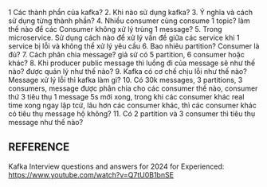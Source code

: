 1 Các thành phần của kafka?
2. Khi nào sử dụng kafka?
3. Ý nghĩa và cách sử dụng từng thành phần?
4. Nhiều consumer cùng consume 1 topic? làm thế nào để các Consumer không xử lý trùng 1 message?
5. Trong microservice. Sử dụng cách nào để xử lý vấn đề giữa các service khi 1 service bị lỗi và không thể xử lý yêu cầu
6. Bao nhiêu partition? Consumer là đủ?
7. Cách phân chia message? giả sử có 5 partition, 6 consumer hoặc khác?
8. Khi producer public message thì luồng đi của message sẽ như thế nào? được quản lý như thế nào?
9. Kafka có cơ chế chịu lỗi như thế nào? Message xử lý lỗi thì kafka làm gì? 
10. Có 30k messages, 3 partitions, 3 consumers, message được phân chia cho các consumer thế nào, consumer thứ 3 tiêu thụ 1 message 5s
    mới xong, trong khi các consumer khác real time xong ngay lập tcứ, lâu hơn các consumer khác, thì các consumer khác có tiêu thụ message hộ không?
11. Có 2 partition và 3 consumer thì tiêu thụ message như thế nào?

## REFERENCE
Kafka Interview questions and answers for 2024 for Experienced: https://www.youtube.com/watch?v=Q7tU0B1bnSE
